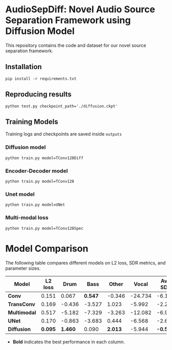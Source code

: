 # AudioSepDiff: Novel Audio Source Separation Framework using Diffusion Model
This repository contains the code and dataset for our novel source separation framework.

## Installation
`pip install -r requirements.txt`

## Reproducing results
```
python test.py checkpoint_path='./diffusion.ckpt'
```

## Training Models

Training logs and checkpoints are saved inside `outputs`

### Diffusion model

```
python train.py model=TConv128Diff
```

### Encoder-Decoder model
```
python train.py model=TConv128
```

### Unet model
```
python train.py model=UNet
```

### Multi-modal loss

```
python train.py model=TConv128Spec
```

# Model Comparison

The following table compares different models on L2 loss, SDR metrics, and parameter sizes.  

| Model       | L2 loss | Drum   | Bass   | Other  | Vocal   | Avg SDR | Params |
|-------------|---------|--------|--------|--------|---------|---------|--------|
| **Conv**    | 0.151   | 0.067  | **0.547**  | -0.346 | -24.734 | -6.101  | 121K   |
| **TransConv** | 0.169   | -0.436 | -3.527 | 1.023  | -5.992  | -2.234  | 121K   |
| **Multimodal** | 0.517   | -5.182 | -7.329 | -3.263 | -12.082 | -6.962  | 121K   |
| **UNet**    | 0.170   | -0.863 | -3.683 | 0.444  | -6.568  | -2.668  | 186K   |
| **Diffusion** | **0.095**   | **1.460**  | 0.090  | **2.013**  | -5.944  | **-0.593**  | 123K   |

- **Bold** indicates the best performance in each column.  

